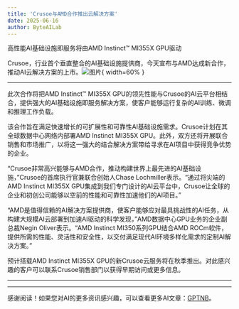 ```yaml
---
title: 'Crusoe与AMD合作推出云解决方案'
date: 2025-06-16
author: ByteAILab
---
```


高性能AI基础设施即服务将由AMD Instinct™ MI355X GPU驱动

Crusoe，行业首个垂直整合的AI基础设施提供商，今天宣布与AMD达成新合作，推动AI云解决方案的上市。![图片](https://ai-techpark.com/wp-content/uploads/Crusoe-Collaborates.jpg){ width=60% }

---
此次合作将把AMD Instinct™ MI355X GPU的领先性能与Crusoe的AI云平台相结合，提供强大的AI基础设施即服务解决方案，使客户能够运行复杂的AI训练、微调和推理工作负载。

该合作旨在满足快速增长的可扩展性和可靠性AI基础设施需求。Crusoe计划在其全球数据中心网络内部署AMD Instinct MI355X GPU。此外，双方还将开展联合销售和市场推广，以将这一强大的结合解决方案带给寻求在AI项目中获得竞争优势的企业。

“Crusoe非常高兴能够与AMD合作，推动构建世界上最先进的AI基础设施，”Crusoe的首席执行官兼联合创始人Chase Lochmiller表示。“通过将尖端的AMD Instinct MI355X GPU集成到我们专门设计的AI云平台中，Crusoe让全球的企业和初创公司能够以空前的性能和可靠性加速他们的AI项目。”

“AMD是值得信赖的AI解决方案提供商，使客户能够应对最具挑战性的AI任务，从构建大规模AI云部署到加速AI驱动的科学发现，”AMD数据中心GPU业务的企业副总裁Negin Oliver表示。“AMD Instinct MI350系列GPU结合AMD ROCm软件，提供所需的性能、灵活性和安全性，以交付满足现代AI环境多样化需求的定制AI解决方案。”

预计搭载AMD Instinct MI355X GPU的新Crusoe云服务将在秋季推出。对此感兴趣的客户可以联系Crusoe销售部门以获得早期访问或更多信息。

---
---
感谢阅读！如果您对AI的更多资讯感兴趣，可以查看更多AI文章：[GPTNB](https://gptnb.com)。